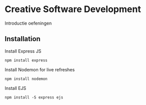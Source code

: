 # Creative Software Development
 Introductie oefeningen

 ## Installation
 Install Express JS

 ``` npm install express ```


 Install Nodemon for live refreshes

 ``` npm install nodemon ```


 Install EJS

 ``` npm install -S express ejs ```
 
